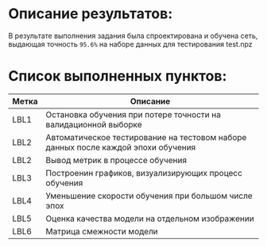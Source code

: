 # Описание результатов:

В результате выполнения задания была спроектирована и обучена сеть, выдающая точность `95.6%` на наборе данных для тестирования test.npz

# Список выполненных пунктов:
Метка | Описание
------|----------------------
LBL1  | Остановка обучения при потере точности на валидационной выборке
LBL2  | Автоматическое тестирование на тестовом наборе данных после каждой эпохи обучения
LBL2  | Вывод метрик в процессе обучения
LBL3  | Построенин графиков, визуализирующих процесс обучения
LBL4  | Уменьшение скорости обучения при большом числе эпох
LBL5  | Оценка качества модели на отдельном изображении
LBL6  | Матрица смежности модели
